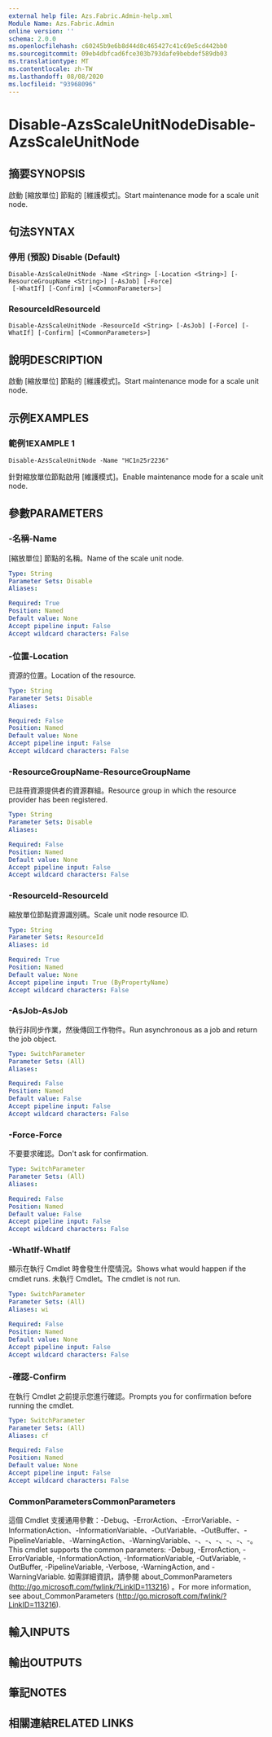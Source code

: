 ```yaml
---
external help file: Azs.Fabric.Admin-help.xml
Module Name: Azs.Fabric.Admin
online version: ''
schema: 2.0.0
ms.openlocfilehash: c60245b9e6b8d44d8c465427c41c69e5cd442bb0
ms.sourcegitcommit: 09eb4dbfcad6fce303b793dafe9bebdef589db03
ms.translationtype: MT
ms.contentlocale: zh-TW
ms.lasthandoff: 08/08/2020
ms.locfileid: "93968096"
---
```

# <span data-ttu-id="f1203-101">Disable-AzsScaleUnitNode</span><span class="sxs-lookup"><span data-stu-id="f1203-101">Disable-AzsScaleUnitNode</span></span>

## <span data-ttu-id="f1203-102">摘要</span><span class="sxs-lookup"><span data-stu-id="f1203-102">SYNOPSIS</span></span>
<span data-ttu-id="f1203-103">啟動 [縮放單位] 節點的 [維護模式]。</span><span class="sxs-lookup"><span data-stu-id="f1203-103">Start maintenance mode for a scale unit node.</span></span>

## <span data-ttu-id="f1203-104">句法</span><span class="sxs-lookup"><span data-stu-id="f1203-104">SYNTAX</span></span>

### <span data-ttu-id="f1203-105">停用 (預設) </span><span class="sxs-lookup"><span data-stu-id="f1203-105">Disable (Default)</span></span>
```
Disable-AzsScaleUnitNode -Name <String> [-Location <String>] [-ResourceGroupName <String>] [-AsJob] [-Force]
 [-WhatIf] [-Confirm] [<CommonParameters>]
```

### <span data-ttu-id="f1203-106">ResourceId</span><span class="sxs-lookup"><span data-stu-id="f1203-106">ResourceId</span></span>
```
Disable-AzsScaleUnitNode -ResourceId <String> [-AsJob] [-Force] [-WhatIf] [-Confirm] [<CommonParameters>]
```

## <span data-ttu-id="f1203-107">說明</span><span class="sxs-lookup"><span data-stu-id="f1203-107">DESCRIPTION</span></span>
<span data-ttu-id="f1203-108">啟動 [縮放單位] 節點的 [維護模式]。</span><span class="sxs-lookup"><span data-stu-id="f1203-108">Start maintenance mode for a scale unit node.</span></span>

## <span data-ttu-id="f1203-109">示例</span><span class="sxs-lookup"><span data-stu-id="f1203-109">EXAMPLES</span></span>

### <span data-ttu-id="f1203-110">範例1</span><span class="sxs-lookup"><span data-stu-id="f1203-110">EXAMPLE 1</span></span>
```
Disable-AzsScaleUnitNode -Name "HC1n25r2236"
```

<span data-ttu-id="f1203-111">針對縮放單位節點啟用 [維護模式]。</span><span class="sxs-lookup"><span data-stu-id="f1203-111">Enable maintenance mode for a scale unit node.</span></span>

## <span data-ttu-id="f1203-112">參數</span><span class="sxs-lookup"><span data-stu-id="f1203-112">PARAMETERS</span></span>

### <span data-ttu-id="f1203-113">-名稱</span><span class="sxs-lookup"><span data-stu-id="f1203-113">-Name</span></span>
<span data-ttu-id="f1203-114">[縮放單位] 節點的名稱。</span><span class="sxs-lookup"><span data-stu-id="f1203-114">Name of the scale unit node.</span></span>

```yaml
Type: String
Parameter Sets: Disable
Aliases:

Required: True
Position: Named
Default value: None
Accept pipeline input: False
Accept wildcard characters: False
```

### <span data-ttu-id="f1203-115">-位置</span><span class="sxs-lookup"><span data-stu-id="f1203-115">-Location</span></span>
<span data-ttu-id="f1203-116">資源的位置。</span><span class="sxs-lookup"><span data-stu-id="f1203-116">Location of the resource.</span></span>

```yaml
Type: String
Parameter Sets: Disable
Aliases:

Required: False
Position: Named
Default value: None
Accept pipeline input: False
Accept wildcard characters: False
```

### <span data-ttu-id="f1203-117">-ResourceGroupName</span><span class="sxs-lookup"><span data-stu-id="f1203-117">-ResourceGroupName</span></span>
<span data-ttu-id="f1203-118">已註冊資源提供者的資源群組。</span><span class="sxs-lookup"><span data-stu-id="f1203-118">Resource group in which the resource provider has been registered.</span></span>

```yaml
Type: String
Parameter Sets: Disable
Aliases:

Required: False
Position: Named
Default value: None
Accept pipeline input: False
Accept wildcard characters: False
```

### <span data-ttu-id="f1203-119">-ResourceId</span><span class="sxs-lookup"><span data-stu-id="f1203-119">-ResourceId</span></span>
<span data-ttu-id="f1203-120">縮放單位節點資源識別碼。</span><span class="sxs-lookup"><span data-stu-id="f1203-120">Scale unit node resource ID.</span></span>

```yaml
Type: String
Parameter Sets: ResourceId
Aliases: id

Required: True
Position: Named
Default value: None
Accept pipeline input: True (ByPropertyName)
Accept wildcard characters: False
```

### <span data-ttu-id="f1203-121">-AsJob</span><span class="sxs-lookup"><span data-stu-id="f1203-121">-AsJob</span></span>
<span data-ttu-id="f1203-122">執行非同步作業，然後傳回工作物件。</span><span class="sxs-lookup"><span data-stu-id="f1203-122">Run asynchronous as a job and return the job object.</span></span>

```yaml
Type: SwitchParameter
Parameter Sets: (All)
Aliases:

Required: False
Position: Named
Default value: False
Accept pipeline input: False
Accept wildcard characters: False
```

### <span data-ttu-id="f1203-123">-Force</span><span class="sxs-lookup"><span data-stu-id="f1203-123">-Force</span></span>
<span data-ttu-id="f1203-124">不要要求確認。</span><span class="sxs-lookup"><span data-stu-id="f1203-124">Don't ask for confirmation.</span></span>

```yaml
Type: SwitchParameter
Parameter Sets: (All)
Aliases:

Required: False
Position: Named
Default value: False
Accept pipeline input: False
Accept wildcard characters: False
```

### <span data-ttu-id="f1203-125">-WhatIf</span><span class="sxs-lookup"><span data-stu-id="f1203-125">-WhatIf</span></span>
<span data-ttu-id="f1203-126">顯示在執行 Cmdlet 時會發生什麼情況。</span><span class="sxs-lookup"><span data-stu-id="f1203-126">Shows what would happen if the cmdlet runs.</span></span>
<span data-ttu-id="f1203-127">未執行 Cmdlet。</span><span class="sxs-lookup"><span data-stu-id="f1203-127">The cmdlet is not run.</span></span>

```yaml
Type: SwitchParameter
Parameter Sets: (All)
Aliases: wi

Required: False
Position: Named
Default value: None
Accept pipeline input: False
Accept wildcard characters: False
```

### <span data-ttu-id="f1203-128">-確認</span><span class="sxs-lookup"><span data-stu-id="f1203-128">-Confirm</span></span>
<span data-ttu-id="f1203-129">在執行 Cmdlet 之前提示您進行確認。</span><span class="sxs-lookup"><span data-stu-id="f1203-129">Prompts you for confirmation before running the cmdlet.</span></span>

```yaml
Type: SwitchParameter
Parameter Sets: (All)
Aliases: cf

Required: False
Position: Named
Default value: None
Accept pipeline input: False
Accept wildcard characters: False
```

### <span data-ttu-id="f1203-130">CommonParameters</span><span class="sxs-lookup"><span data-stu-id="f1203-130">CommonParameters</span></span>
<span data-ttu-id="f1203-131">這個 Cmdlet 支援通用參數：-Debug、-ErrorAction、-ErrorVariable、-InformationAction、-InformationVariable、-OutVariable、-OutBuffer、-PipelineVariable、-WarningAction、-WarningVariable、-、-、-、-、-、-。</span><span class="sxs-lookup"><span data-stu-id="f1203-131">This cmdlet supports the common parameters: -Debug, -ErrorAction, -ErrorVariable, -InformationAction, -InformationVariable, -OutVariable, -OutBuffer, -PipelineVariable, -Verbose, -WarningAction, and -WarningVariable.</span></span> <span data-ttu-id="f1203-132">如需詳細資訊，請參閱 about_CommonParameters (http://go.microsoft.com/fwlink/?LinkID=113216) 。</span><span class="sxs-lookup"><span data-stu-id="f1203-132">For more information, see about_CommonParameters (http://go.microsoft.com/fwlink/?LinkID=113216).</span></span>

## <span data-ttu-id="f1203-133">輸入</span><span class="sxs-lookup"><span data-stu-id="f1203-133">INPUTS</span></span>

## <span data-ttu-id="f1203-134">輸出</span><span class="sxs-lookup"><span data-stu-id="f1203-134">OUTPUTS</span></span>

## <span data-ttu-id="f1203-135">筆記</span><span class="sxs-lookup"><span data-stu-id="f1203-135">NOTES</span></span>

## <span data-ttu-id="f1203-136">相關連結</span><span class="sxs-lookup"><span data-stu-id="f1203-136">RELATED LINKS</span></span>
